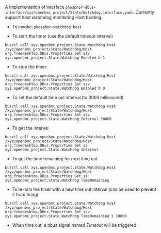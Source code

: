 A implementation of interface `phosphor-dbus-interface/xyz/openbmc_project/State/Watchdog.interface.yaml`.
Currently support *host* watchdog monitoring Host booting.

* To invoke:
`phosphor-watchdog host`

* To start the timer (use the default timeout interval)
```
busctl call xyz.openbmc_project.State.Watchdog.Host  /xyz/openbmc_project/State/Watchdog/Host org.freedesktop.DBus.Properties Set ssv xyz.openbmc_project.State.Watchdog Enabled b 1
```

* To stop the timer:
```
busctl call xyz.openbmc_project.State.Watchdog.Host  /xyz/openbmc_project/State/Watchdog/Host org.freedesktop.DBus.Properties Set ssv xyz.openbmc_project.State.Watchdog Enabled b 0
```

* To set the default time out interval (to 3000 milisecond)
```
busctl call xyz.openbmc_project.State.Watchdog.Host  /xyz/openbmc_project/State/Watchdog/Host org.freedesktop.DBus.Properties Set ssv xyz.openbmc_project.State.Watchdog Interval 30000
```

* To get the interval
```
busctl call xyz.openbmc_project.State.Watchdog.Host  /xyz/openbmc_project/State/Watchdog/Host org.freedesktop.DBus.Properties Get ss xyz.openbmc_project.State.Watchdog Interval
```

* To get the time remaining for next time out
```
busctl call xyz.openbmc_project.State.Watchdog.Host  /xyz/openbmc_project/State/Watchdog/Host org.freedesktop.DBus.Properties Get ss xyz.openbmc_project.State.Watchdog TimeRemaining
```

* To re-arm the timer with a new time out interval (can be used to prevent it from firing)
```
busctl call xyz.openbmc_project.State.Watchdog.Host  /xyz/openbmc_project/State/Watchdog/Host org.freedesktop.DBus.Properties Set ssv xyz.openbmc_project.State.Watchdog TimeRemaining i 10000
```

* When time out, a dbus signal named *Timeout* will be triggered
